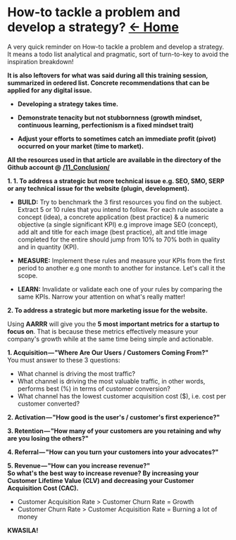 <a id="top"></a>
# How-to tackle a problem and develop a strategy? <a href="../README.md">&#8592; Home</a>
A very quick reminder on How-to tackle a problem and develop a strategy. It means a todo list analytical and pragmatic, sort of turn-to-key to avoid the inspiration breakdown!

**It is also leftovers for what was said during all this training session, summarized in ordered list. Concrete recommendations that can be applied for any digital issue.**

- **Developing a strategy takes time.**

- **Demonstrate tenacity but not stubbornness (growth mindset, continuous learning, perfectionism is a fixed mindset trait)**


- **Adjust your efforts to sometimes catch an immediate profit (pivot) occurred on your market (time to market).**


**All the resources used in that article are available in the directory of the Github account @ [/11_Conclusion/](/11_Conclusion/)**


**1. 1. To address a strategic but more technical issue e.g. SEO, SMO, SERP or any technical issue for the website (plugin, development).**<br>

- **BUILD:** Try to benchmark the 3 first resources you find on the subject. Extract 5 or 10 rules that you intend to follow. For each rule associate a concept (idea), a concrete application (best practice) & a numeric objective (a single significant KPI) e.g improve image SEO (concept), add alt and title for each image (best practice), alt and title image completed for the entire should jump from 10% to 70% both in quality and in quantity (KPI).

- **MEASURE:** Implement these rules and measure your KPIs from the first period to another e.g one month to another for instance. Let's call it the scope.

- **LEARN:** Invalidate or validate each one of your rules by comparing the same KPIs. Narrow your attention on what's really matter!

**2. To address a strategic but more marketing issue for the website.**<br>

Using **AARRR** will give you the **5 most important metrics for a startup to focus on**. That is because these metrics effectively measure your company's growth while at the same time being simple and actionable.

**1. Acquisition — "Where Are Our Users / Customers Coming From?"**<br>
You must answer to these 3 questions:

- What channel is driving the most traffic?
- What channel is driving the most valuable traffic, in other words, performs best (%) in terms of customer conversion?
- What channel has the lowest customer acquisition cost ($), i.e. cost per customer converted?

**2. Activation — "How good is the user's / customer's first experience?"**<br>

**3. Retention — "How many of your customers are you retaining and why are you losing the others?"**<br>

**4. Referral — "How can you turn your customers into your advocates?"**<br>

**5. Revenue — "How can you increase revenue?"**<br>
**So what's the best way to increase revenue? By increasing your Customer Lifetime Value (CLV) and decreasing your Customer Acquisition Cost (CAC).**

- Customer Acquisition Rate > Customer Churn Rate = Growth
- Customer Churn Rate > Customer Acquisition Rate = Burning a lot of money

**KWASILA!**




